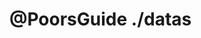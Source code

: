# @PoorsGuide ./datas 

<table id="data-table">
    <thead>
      <tr>
        <!-- Table headers will go here -->
      </tr>
    </thead>
    <tbody>
      <!-- Table data will go here -->
    </tbody>
  </table>
<script>
document.addEventListener('DOMContentLoaded', function() {
  const sheetUrl = 'https://www.nyse.com/api/trade-halts/current/download/Trade_halts.csv';

  fetch(sheetUrl)
    .then(response => response.text())
    .then(data => {
      const rows = parseCSV(data);
      const table = document.getElementById('data-table');

      // Populate headers
      let theadHTML = '';
      rows[0].forEach(header => {
        theadHTML += `<th>${header}</th>`;
      });
      table.querySelector('thead tr').innerHTML = theadHTML;

      // Populate data rows
      let tbodyHTML = '';
      rows.slice(1).forEach(row => {
        tbodyHTML += '<tr>';
        row.forEach(cell => {
          tbodyHTML += `<td>${cell}</td>`;
        });
        tbodyHTML += '</tr>';
      });
      table.querySelector('tbody').innerHTML = tbodyHTML;
    })
    .catch(error => console.error('Error fetching the Google Sheet:', error));
});

function parseCSV(str) {
  const arr = [];
  let quote = false;  // 'true' means we're inside a quoted field

  // Iterate over each character, keep track of quoted field status
  for (let row = 0, col = 0, c = 0; c < str.length; c++) {
    const cc = str[c], nc = str[c+1];  // Current character, next character
    arr[row] = arr[row] || [];
    arr[row][col] = arr[row][col] || '';

    if (cc === '"' && quote && nc === '"') {
      arr[row][col] += cc; ++c;
    } else if (cc === '"') {
      quote = !quote;
    } else if (cc === ',' && !quote) {
      ++col;
    } else if (cc === '\n' && !quote) {
      ++row; col = 0;
    } else {
      arr[row][col] += cc;
    }
  }
  return arr;
}
</script>
